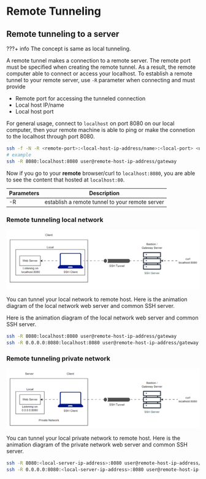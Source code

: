 # Remote Tunneling

## Remote tunneling to a server

???+ info
    The concept is same as local tunneling.

A remote tunnel makes a connection to a remote server. The remote port must be specified when creating the remote tunnel. As a result, the remote computer able to connect or access your localhost. To establish a remote tunnel to your remote server, use `-R` parameter when connecting and must provide

- Remote port for accessing the tunneled connection
- Local host IP/name
- Local host port

For general usage, connect to `localhost` on port 8080 on our local computer, then your remote machine is able to ping or make the connetion to the localhost through port 8080.

```bash linenums="1"
ssh -f -N -R <remote-port>:<local-host-ip-address/name>:<local-port> <username>@<remote-host-ip-address/name/gateway>
# example
ssh -R 8080:localhost:8080 user@remote-host-ip-address/gateway
```

Now if you go to your **remote** browser/curl to `localhost:8080`, you are able to see the content that hosted at `localhost:80`.

| Parameters | Description                                     |
| ---------- | ----------------------------------------------- |
| -R         | establish a remote tunnel to your remote server |

### Remote tunneling local network

![Remote tunneling local network](../../assets/ssh/remote_tunneling_local_network.gif)

You can tunnel your local network to remote host. Here is the animation diagram of the local network web server and common SSH server.

Here is the animation diagram of the local network web server and common SSH server.

```bash linenums="1"
ssh -R 8080:localhost:8080 user@remote-host-ip-address/gateway
ssh -R 0.0.0.0:8080:localhost:8080 user@remote-host-ip-address/gateway
```

### Remote tunneling private network

![Remote tunneling private network](../../assets/ssh/remote_tunneling_private_network.gif)

You can tunnel your local private network to remote host. Here is the animation diagram of the private network web server and common SSH server.

```bash linenums="1"
ssh -R 8080:<local-server-ip-address>:8080 user@remote-host-ip-address/gateway
ssh -R 0.0.0.0:8080:<local-server-ip-address>:8080 user@remote-host-ip-address/gateway
```